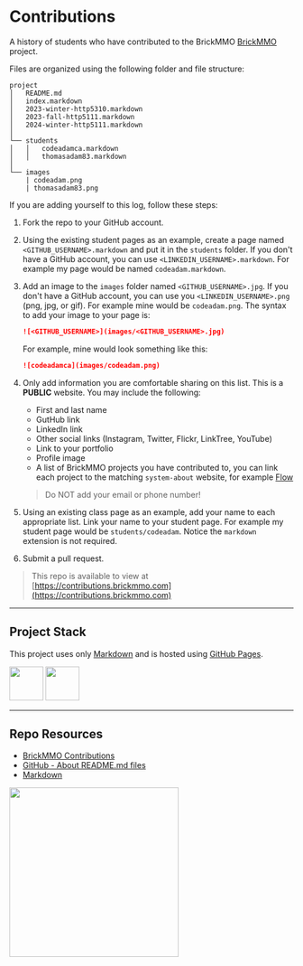 # Contributions

A history of students who have contributed to the BrickMMO [BrickMMO](http://brickmmo.com/) project.

Files are organized using the following folder and file structure:

```
project
│   README.md
│   index.markdown
│   2023-winter-http5310.markdown
│   2023-fall-http5111.markdown
│   2024-winter-http5111.markdown
│
└── students
│   │   codeadamca.markdown
│   │   thomasadam83.markdown
│
└── images
    | codeadam.png
    | thomasadam83.png
```

If you are adding yourself to this log, follow these steps:

1. Fork the repo to your GitHub account.
2. Using the existing student pages as an example, create a page named `<GITHUB_USERNAME>.markdown` and put it in the `students` folder. If you don't have a GitHub account, you can use `<LINKEDIN_USERNAME>.markdown`. For example my page would be named `codeadam.markdown`.
3. Add an image to the `images` folder named `<GITHUB_USERNAME>.jpg`. If you don't have a GitHub account, you can use you `<LINKEDIN_USERNAME>.png` (png, jpg, or gif). For example mine would be `codeadam.png`. The syntax to add your image to your page is:

   ```markdown
   ![<GITHUB_USERNAME>](images/<GITHUB_USERNAME>.jpg)
   ```

   For example, mine would look something like this:

   ```markdown
   ![codeadamca](images/codeadam.png)
   ```
   
5. Only add information you are comfortable sharing on this list. This is a **PUBLIC** website. You may include the following:

    - First and last name
    - GutHub link
    - LinkedIn link
    - Other social links (Instagram, Twitter, Flickr, LinkTree, YouTube)
    - Link to your portfolio
    - Profile image
    - A list of BrickMMO projects you have contributed to, you can link each project to the matching `system-about` website, for example [Flow](https://brickmmo.github.io/flow-about/)
  
    > Do NOT add your email or phone number!

6. Using an existing class page as an example, add your name to each appropriate list. Link your name to your student page. For example my student page would be `students/codeadam`. Notice the `markdown` extension is not required.
7. Submit a pull request.

> This repo is available to view at  
> [https://contributions.brickmmo.com](https://contributions.brickmmo.com)

---

## Project Stack

This project uses only [Markdown](https://www.markdownguide.org/) and is hosted using [GitHub Pages](https://pages.github.com/).

<img src="https://console.codeadam.ca/api/image/github" width="60"> <img src="https://console.codeadam.ca/api/image/markdown" width="60">

---

## Repo Resources

- [BrickMMO Contributions](https://contributions.brickmmo.ca)
- [GitHub - About README.md files](https://docs.github.com/en/repositories/managing-your-repositorys-settings-and-features/customizing-your-repository/about-readmes)
- [Markdown](https://www.markdownguide.org/)

<a href="https://brickmmo.com">
<img src="https://brickmmo.com/images/brickmmo-logo-horizontal.jpg" width="300">
</a>
